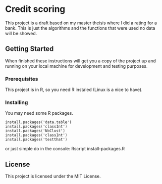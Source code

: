 # Credit scoring

This project is a draft based on my master theisis where I did a rating for a bank.
This is just the algorithms and the functions that were used no data will be showed.

## Getting Started

When finished these instructions will get you a copy of the project up and running on your local machine for development and testing purposes. 

### Prerequisites

This project is in R, so you need R instaled (Linux is a nice to have).

### Installing

You may need some R packages.

```
install.packages('data.table')
install.packages('classInt')
install.packages('NbClust')
install.packages('classInt')
install.packages('testthat')
```

or just simple do in the console: Rscript install-packages.R

## License

This project is licensed under the MIT License.